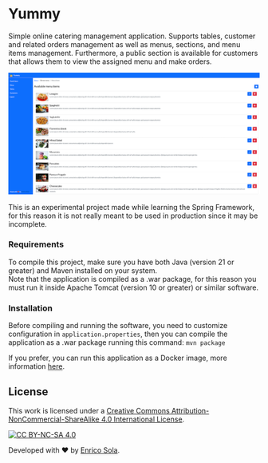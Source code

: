 # Yummy

Simple online catering management application. Supports tables, customer and related orders management as well as menus, sections, and menu items management. Furthermore, a public section is available for customers that allows them to view the assigned menu and make orders.

![Yummy preview](./images/preview.jpg)

This is an experimental project made while learning the Spring Framework, for this reason it is not really meant to be used in production since it may be incomplete.

### Requirements

To compile this project, make sure you have both Java (version 21 or greater) and Maven installed on your system. <br />
Note that the application is compiled as a .war package, for this reason you must run it inside Apache Tomcat (version 10 or greater) or similar software.

### Installation

Before compiling and running the software, you need to customize configuration in `application.properties`, then you can compile the application as a .war package running this command: `mvn package`

If you prefer, you can run this application as a Docker image, more information [here](https://hub.docker.com/r/enricosola/yummy).

## License

This work is licensed under a
[Creative Commons Attribution-NonCommercial-ShareAlike 4.0 International License][cc-by-nc-sa].

[![CC BY-NC-SA 4.0][cc-by-nc-sa-image]][cc-by-nc-sa]

[cc-by-nc-sa]: http://creativecommons.org/licenses/by-nc-sa/4.0/
[cc-by-nc-sa-image]: https://licensebuttons.net/l/by-nc-sa/4.0/88x31.png
[cc-by-nc-sa-shield]: https://img.shields.io/badge/License-CC%20BY--NC--SA%204.0-lightgrey.svg

Developed with ❤️ by [Enrico Sola](https://www.enricosola.dev).
